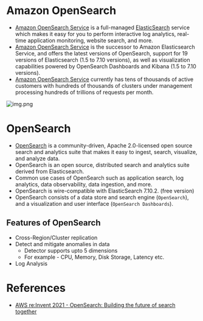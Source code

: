
# Amazon OpenSearch
- [Amazon OpenSearch Service](https://aws.amazon.com/what-is/opensearch/) is a full-managed [ElasticSearch](../../1_HLDDesignComponents/3_DatabaseComponents/Search-Databases/ElasticSearch) service which makes it easy for you to perform interactive log analytics, real-time application monitoring, website search, and more.
- [Amazon OpenSearch Service](https://aws.amazon.com/what-is/opensearch/) is the successor to Amazon Elasticsearch Service, and offers the latest versions of OpenSearch, support for 19 versions of Elasticsearch (1.5 to 7.10 versions), as well as visualization capabilities powered by OpenSearch Dashboards and Kibana (1.5 to 7.10 versions).
- [Amazon OpenSearch Service](https://aws.amazon.com/what-is/opensearch/) currently has tens of thousands of active customers with hundreds of thousands of clusters under management processing hundreds of trillions of requests per month.

![img.png](https://d1.awsstatic.com/product-marketing/Elasticsearch/product-page-diagram_Amazon-OpenSearch-Service_HIW%402x.f20d73b8aa110b5fb6ca1d9ebb439066a5e31ef5.png)

# OpenSearch
- [OpenSearch](https://opensearch.org/docs/latest/) is a community-driven, Apache 2.0-licensed open source search and analytics suite that makes it easy to ingest, search, visualize, and analyze data.
- OpenSearch is an open source, distributed search and analytics suite derived from Elasticsearch.
- Common use cases of OpenSearch such as application search, log analytics, data observability, data ingestion, and more.
- OpenSearch is wire-compatible with ElasticSearch 7.10.2. (free version)
- OpenSearch consists of a data store and search engine (`OpenSearch`), and a visualization and user interface (`OpenSearch Dashboards`).

## Features of OpenSearch
- Cross-Region/Cluster replication
- Detect and mitigate anomalies in data
  - Detector supports upto 5 dimensions
  - For example - CPU, Memory, Disk Storage, Latency etc.
- Log Analysis

# References
- [AWS re:Invent 2021 - OpenSearch: Building the future of search together](https://www.youtube.com/watch?v=E2d6mMee01Q)


